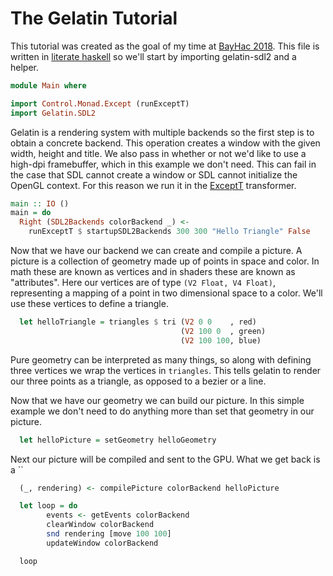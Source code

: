 # The Gelatin Tutorial
This tutorial was created as the goal of my time at
[BayHac 2018](https://wiki.haskell.org/BayHac2018). This file is written in
[literate haskell](https://wiki.haskell.org/Literate_programming) so we'll start
by importing gelatin-sdl2 and a helper.


```haskell
module Main where

import Control.Monad.Except (runExceptT)
import Gelatin.SDL2
```

Gelatin is a rendering system with multiple backends so the first step is
to obtain a concrete backend. This operation creates a window with the given width,
height and title. We also pass in whether or not we'd like to use a high-dpi
framebuffer, which in this example we don't need. This can fail in the case that
SDL cannot create a window or SDL cannot initialize the OpenGL context. For this
reason we run it in the [ExceptT](https://hackage.haskell.org/package/mtl-2.2.2/docs/Control-Monad-Except.html#g:2)
transformer.

```haskell
main :: IO ()
main = do
  Right (SDL2Backends colorBackend _) <-
    runExceptT $ startupSDL2Backends 300 300 "Hello Triangle" False
```

Now that we have our backend we can create and compile a picture. A picture is
a collection of geometry made up of points in space and color. In math these are
known as vertices and in shaders these are known as "attributes". Here our
vertices are of type `(V2 Float, V4 Float)`, representing a mapping of a point in
two dimensional space to a color. We'll use these vertices to define a triangle.

```haskell
  let helloTriangle = triangles $ tri (V2 0 0    , red)
                                      (V2 100 0  , green)
                                      (V2 100 100, blue)
```

Pure geometry can be interpreted as many things, so along with defining three
vertices we wrap the vertices in `triangles`. This tells gelatin to render our
three points as a triangle, as opposed to a bezier or a line.

Now that we have our geometry we can build our picture. In this simple example
we don't need to do anything more than set that geometry in our picture.

```haskell
  let helloPicture = setGeometry helloGeometry
```

Next our picture will be compiled and sent to the GPU. What we get back is a ``

```haskell
  (_, rendering) <- compilePicture colorBackend helloPicture
```

```haskell
  let loop = do
        events <- getEvents colorBackend
        clearWindow colorBackend
        snd rendering [move 100 100]
        updateWindow colorBackend

  loop
```
